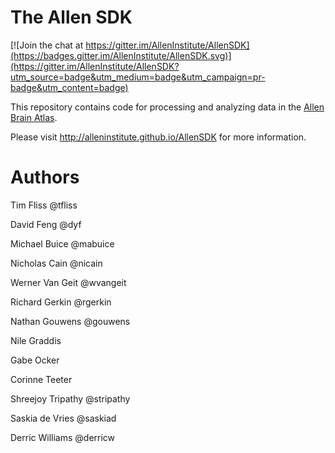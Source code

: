 # The Allen SDK

[![Join the chat at https://gitter.im/AllenInstitute/AllenSDK](https://badges.gitter.im/AllenInstitute/AllenSDK.svg)](https://gitter.im/AllenInstitute/AllenSDK?utm_source=badge&utm_medium=badge&utm_campaign=pr-badge&utm_content=badge)

This repository contains code for processing and analyzing data
in the [Allen Brain Atlas](http://brain-map.org/).

Please visit http://alleninstitute.github.io/AllenSDK for more information.

# Authors

Tim Fliss @tfliss

David Feng @dyf

Michael Buice @mabuice

Nicholas Cain @nicain

Werner Van Geit @wvangeit

Richard Gerkin @rgerkin

Nathan Gouwens @gouwens

Nile Graddis

Gabe Ocker

Corinne Teeter

Shreejoy Tripathy @stripathy

Saskia de Vries @saskiad

Derric Williams @derricw

